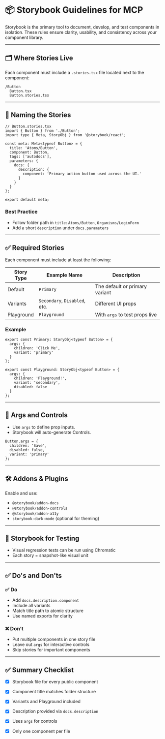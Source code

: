# 📦 Storybook Guidelines for MCP

Storybook is the primary tool to document, develop, and test components in isolation. These rules ensure clarity, usability, and consistency across your component library.

---

## 🗂 Where Stories Live

Each component must include a `.stories.tsx` file located next to the component:

```
/Button
  Button.tsx
  Button.stories.tsx
```

---

## 📖 Naming the Stories

```tsx
// Button.stories.tsx
import { Button } from './Button';
import type { Meta, StoryObj } from '@storybook/react';

const meta: Meta<typeof Button> = {
  title: 'Atoms/Button',
  component: Button,
  tags: ['autodocs'],
  parameters: {
    docs: {
      description: {
        component: 'Primary action button used across the UI.'
      }
    }
  }
};

export default meta;
```

### Best Practice
- Follow folder path in `title`: `Atoms/Button`, `Organisms/LoginForm`
- Add a short `description` under `docs.parameters`

---

## ✅ Required Stories

Each component must include at least the following:

| Story Type     | Example Name | Description                         |
|----------------|--------------|-------------------------------------|
| Default        | `Primary`    | The default or primary variant      |
| Variants       | `Secondary`, `Disabled`, etc. | Different UI props      |
| Playground     | `Playground` | With `args` to test props live      |

### Example
```tsx
export const Primary: StoryObj<typeof Button> = {
  args: {
    children: 'Click Me',
    variant: 'primary'
  }
};

export const Playground: StoryObj<typeof Button> = {
  args: {
    children: 'Playground!',
    variant: 'secondary',
    disabled: false
  }
};
```

---

## 🎨 Args and Controls

- Use `args` to define prop inputs.
- Storybook will auto-generate Controls.

```tsx
Button.args = {
  children: 'Save',
  disabled: false,
  variant: 'primary'
};
```

---

## 🛠 Addons & Plugins

Enable and use:
- `@storybook/addon-docs`
- `@storybook/addon-controls`
- `@storybook/addon-a11y`
- `storybook-dark-mode` (optional for theming)

---

## 🧪 Storybook for Testing

- Visual regression tests can be run using Chromatic
- Each story = snapshot-like visual unit

---

## ✅ Do's and Don'ts

### ✅ Do
- Add `docs.description.component`
- Include all variants
- Match title path to atomic structure
- Use named exports for clarity

### ❌ Don’t
- Put multiple components in one story file
- Leave out `args` for interactive controls
- Skip stories for important components

---

## ✅ Summary Checklist

- [x] Storybook file for every public component
- [x] Component title matches folder structure
- [x] Variants and Playground included
- [x] Description provided via `docs.description`
- [x] Uses `args` for controls
- [x] Only one component per file

